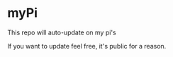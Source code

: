 # myPi
This repo will auto-update on my pi's

If you want to update feel free, it's public for a reason.
